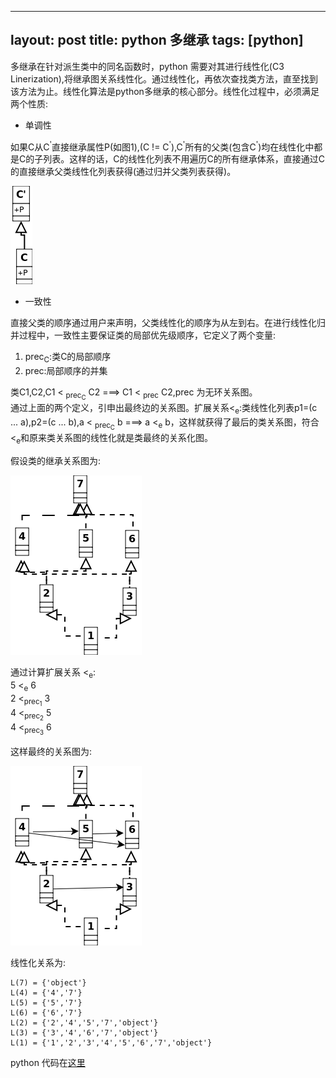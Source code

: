 ---
layout: post
title: python 多继承
tags: [python]
----

多继承在针对派生类中的同名函数时，python 需要对其进行线性化(C3 Linerization),将继承图关系线性化。通过线性化，再依次查找类方法，直至找到该方法为止。线性化算法是python多继承的核心部分。线性化过程中，必须满足两个性质:

* 单调性

 如果C从C<sup>'</sup>直接继承属性P(如图1),(C != C<sup>'</sup>),C<sup>'</sup>所有的父类(包含C<sup>'</sup>)均在线性化中都是C的子列表。这样的话，C的线性化列表不用遍历C的所有继承体系，直接通过C的直接继承父类线性化列表获得(通过归并父类列表获得)。
 
 ![继承图1](../images/python_multi_1.png)

* 一致性

直接父类的顺序通过用户来声明，父类线性化的顺序为从左到右。在进行线性化归并过程中，一致性主要保证类的局部优先级顺序，它定义了两个变量:<br/>
1) prec<sub>C</sub>:类C的局部顺序</br>
2) prec:局部顺序的并集</br>

类C1,C2,C1 < <sub>prec<sub>C</sub></sub> C2 ===> C1 < <sub>prec</sub> C2,prec 为无环关系图。<br/>
通过上面的两个定义，引申出最终边的关系图。扩展关系<<sub>e</sub>:类线性化列表p1=(c ... a),p2=(c ... b),a < <sub>prec<sub>C</sub></sub> b ===> a <<sub>e</sub> b，这样就获得了最后的类关系图，符合<<sub>e</sub>和原来类关系图的线性化就是类最终的关系化图。

假设类的继承关系图为:

![继承图2](../images/python_multi_2.png)

通过计算扩展关系 <<sub>e</sub>:<br/>
5 <<sub>e</sub> 6  <br/>
2 <<sub>prec<sub>1</sub></sub> 3 <br/>
4 <<sub>prec<sub>2</sub></sub> 5 <br/>
4 <<sub>prec<sub>3</sub></sub> 6 <br/>

这样最终的关系图为:

![继承图3](../images/python_multi_3.png)

线性化关系为:<br/>

    L(7) = {'object'}
    L(4) = {'4','7'}
    L(5) = {'5','7'}
    L(6) = {'6','7'}
    L(2) = {'2','4','5','7','object'}
    L(3) = {'3','4','6','7','object'}
    L(1) = {'1','2','3','4','5','6','7','object'}

python 代码在[这里](https://github.com/ytaoWang/test/blob/master/python_test/multi_inheritance.py)
